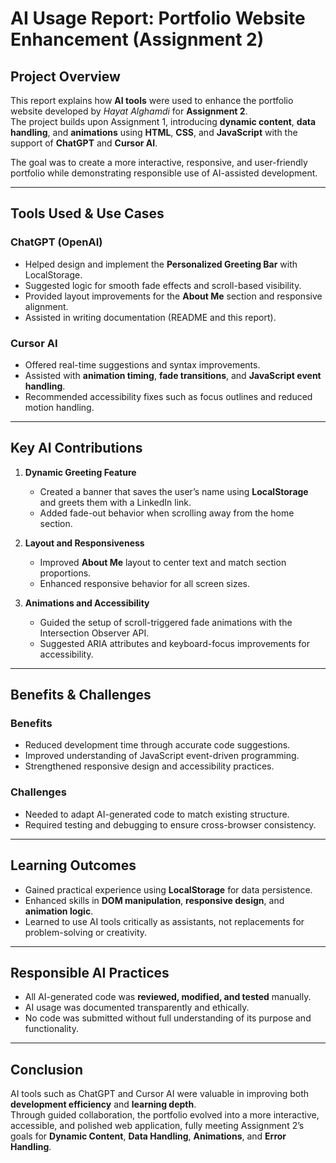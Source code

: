 # AI Usage Report: Portfolio Website Enhancement (Assignment 2)

## Project Overview

This report explains how **AI tools** were used to enhance the portfolio website developed by *Hayat Alghamdi* for **Assignment 2**.  
The project builds upon Assignment 1, introducing **dynamic content**, **data handling**, and **animations** using **HTML**, **CSS**, and **JavaScript** with the support of **ChatGPT** and **Cursor AI**.

The goal was to create a more interactive, responsive, and user-friendly portfolio while demonstrating responsible use of AI-assisted development.

---

## Tools Used & Use Cases

### ChatGPT (OpenAI)
- Helped design and implement the **Personalized Greeting Bar** with LocalStorage.  
- Suggested logic for smooth fade effects and scroll-based visibility.  
- Provided layout improvements for the **About Me** section and responsive alignment.  
- Assisted in writing documentation (README and this report).

### Cursor AI
- Offered real-time suggestions and syntax improvements.  
- Assisted with **animation timing**, **fade transitions**, and **JavaScript event handling**.  
- Recommended accessibility fixes such as focus outlines and reduced motion handling.

---

## Key AI Contributions

1. **Dynamic Greeting Feature**  
   - Created a banner that saves the user’s name using **LocalStorage** and greets them with a LinkedIn link.  
   - Added fade-out behavior when scrolling away from the home section.

2. **Layout and Responsiveness**  
   - Improved **About Me** layout to center text and match section proportions.  
   - Enhanced responsive behavior for all screen sizes.

3. **Animations and Accessibility**  
   - Guided the setup of scroll-triggered fade animations with the Intersection Observer API.  
   - Suggested ARIA attributes and keyboard-focus improvements for accessibility.

---

## Benefits & Challenges

### Benefits
- Reduced development time through accurate code suggestions.  
- Improved understanding of JavaScript event-driven programming.  
- Strengthened responsive design and accessibility practices.

### Challenges
- Needed to adapt AI-generated code to match existing structure.  
- Required testing and debugging to ensure cross-browser consistency.

---

## Learning Outcomes

- Gained practical experience using **LocalStorage** for data persistence.  
- Enhanced skills in **DOM manipulation**, **responsive design**, and **animation logic**.  
- Learned to use AI tools critically as assistants, not replacements for problem-solving or creativity.

---

## Responsible AI Practices

- All AI-generated code was **reviewed, modified, and tested** manually.  
- AI usage was documented transparently and ethically.  
- No code was submitted without full understanding of its purpose and functionality.

---

## Conclusion

AI tools such as ChatGPT and Cursor AI were valuable in improving both **development efficiency** and **learning depth**.  
Through guided collaboration, the portfolio evolved into a more interactive, accessible, and polished web application, fully meeting Assignment 2’s goals for **Dynamic Content**, **Data Handling**, **Animations**, and **Error Handling**.
